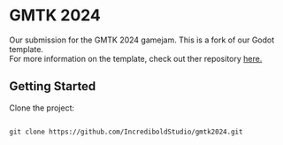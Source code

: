 # GMTK 2024
Our submission for the GMTK 2024 gamejam. This is a fork of our Godot template.  
For more information on the template, check out ther repository [here.](https://github.com/IncrediboldStudio/godot-starter-template)

## Getting Started

Clone the project:
```

git clone https://github.com/IncrediboldStudio/gmtk2024.git

```
